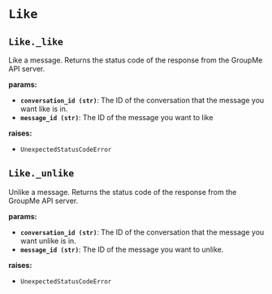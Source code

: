 # `Like`
## `Like._like`
Like a message. Returns the status code of the response from the GroupMe API
server.

**params:**
- **`conversation_id (str)`**: The ID of the conversation that the message you want
like is in.
- **`message_id (str)`**: The ID of the message you want to like

**raises:**
- `UnexpectedStatusCodeError`


## `Like._unlike`
Unlike a message. Returns the status code of the response from the GroupMe API
server.

**params:**
- **`conversation_id (str)`**: The ID of the conversation that the message you want unlike is in.
- **`message_id (str)`**: The ID of the message you want to unlike.

**raises:**
- `UnexpectedStatusCodeError`